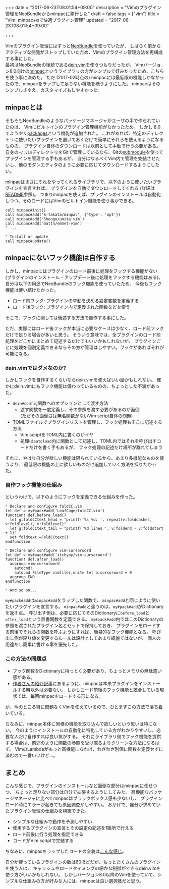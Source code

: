 +++
date = "2017-06-23T08:01:54+09:00"
description = "Vimのプラグイン管理をNeoBundleからminpacに移行した"
draft = false
tags = ["vim"]
title = "Vim: minpac+αで快適プラグイン管理"
updated = "2017-06-23T08:01:54+09:00"

+++

Vimのプラグイン管理にはずっと[NeoBundle][shougo-neobundle]を使っていたが、
しばらく前からアクティブな開発がストップしていたため、Vimのプラグイン管理方法を再構成する事にした。  
最初はNeoBundleの後続である[dein.vim][shougo-dein]を使うつもりだったが、
Vimバージョン8.0向けの[minpac][takata-minpac]というライブラリの方がシンプルで好みだったため、こちらを使う事に決めた。
ただ (2017-02時点の) minpacには最低限の機能しかなかったので、minpacをラップして足りない機能を補うようにした。
minpacはそのシンプルさゆえ、カスタマイズもしやすかった。

[shougo-neobundle]: https://github.com/Shougo/neobundle.vim
[shougo-dein]: https://github.com/Shougo/dein.vim
[takata-minpac]: https://github.com/k-takata/minpac

## minpacとは

そもそもNeoBundleのようなパッケージマネージャがユーザの手で作られていたのは、
Vimにビルトインのプラグイン管理機能がなかったため。
しかし 8.0 でようやく[packages][vimdoc-packages]という機能が追加された。
これがあれば、特定のディレクトリに使いたいプラグインを置いておくだけで簡単にそれらを使えるようになるものの、
プラグイン自体のダウンロードは以前として手動で行う必要がある。
自身の`~/.vim`ディレクトリをGitで管理しているなら、Gitの[submodule][git-submodule]を使ってプラグインを管理する手もあるが、
自分はなるべくVim内で管理を完結させたいし、他のモダンエディタのように必要に応じてダウンロードするようにしたい。

minpacはまさにそれをやってくれるライブラリで、以下のように使いたいプラグインを宣言すれば、
プラグインを自動でダウンロードしてくれる (詳細は[README][takata-minpac]参照)。
つまりminpacを使えば、プラグインのインストールは自動化しつつ、そのロードにはVimのビルトイン機能を使う事ができる。

```vim
call minpac#init()
call minpac#add('k-takata/minpac', {'type': 'opt'})
call minpac#add('Shougo/unite.vim')
call minpac#add('mattn/emmet-vim')
" ...

" Install or update
call minpac#update()
```

[git-submodule]: https://git-scm.com/docs/git-submodule
[vimdoc-packages]: http://vim-jp.org/vimdoc-en/repeat.html#packages

## minpacにないフック機能は自作する

しかし、minpacにはプラグインのロード前後に処理をフックする機能がない
(プラグインのインストール・アップデート後に処理をフックする機能はある)。
自分は以下の用途でNeoBundleのフック機能を使っていたため、
今後もフック機能は使い続けたかった。

- ロード前フック: プラグインの挙動を決める設定変数を定義する
- ロード後フック: プラグイン内で定義された関数などを使う

そこで、フックに関しては後述する方法で自作する事にした。

ただ、実際にはロード後フックが本当に必要なケースは少なく、ロード前フックだけで足りる場合が多いと思う。
そういう意味では、全プラグインのロード前処理をどこかにまとめて記述するだけでもいいかもしれないが、
プラグインごとに処理を個別定義できるならその方が管理はしやすい。フックがあればそれが可能になる。

### dein.vimではダメなのか?

しかしフックを自作するくらいならdein.vimを使えばいい話かもしれない。
確かにdein.vimにもフック機能は備わっているものの、ちょっとした不満があった。

- `dein#config`関数へのオプションとして渡す方法
    - 渡す関数を一度定義し、その参照を渡す必要があるのが面倒  
      (ただその面倒さは無名関数がないVim script自体の問題)
- TOMLファイルでプラグインリストを管理し、フック処理もそこに記述する方法
    - Vim scriptをTOML内に書くのがイヤ
    - 処理は`autoload`内に関数として記述し、TOML内ではそれを呼び出すコードだけを書く手もあるが、
      フック処理の記述だけ場所が離れてしまう

それに、やはり自分が欲しい機能は限られているから、あまり多機能なものを使うより、
最低限の機能の上に欲しいものだけ追加していく方法を採りたかった。

### 自作フック機能の仕組み

というわけで、以下のようにフックを定義できる仕組みを作った。

```vim
" Declare and configure foldCC.vim
let def = my#pack#add('LeafCage/foldCC.vim')
function! def.before_load()
  let g:foldCCtext_head = "printf('%s %d: ', repeat(v:folddashes, v:foldlevel), v:foldlevel)"
  let g:foldCCtext_tail = "printf('%d lines ', v:foldend - v:foldstart + 1)"
  set foldtext =FoldCCtext()
endfunction

" Declare and configure vim-cursorword
let def = my#pack#add('itchyny/vim-cursorword')
function! def.after_load()
  augroup vim-cursorword
    autocmd!
    autocmd FileType vimfiler,unite let b:cursorword = 0
  augroup END
endfunction

" And so on...
```

`my#pack#add`は`minpac#add`をラップした関数で、
`minpac#add`と同じように使いたいプラグインを宣言する。
`minpac#add`と違うのは、`my#pack#add`がDictionaryを返す点。
呼び出す側は、必要に応じてそのDictionaryに`before_load`と`after_load`という辞書関数を定義できる。
`my#pack#add`内ではこのDictionaryの参照を渡されたプラグイン名とセットで保持しておき、
プラグインをロードする前後でそれらの関数を呼ぶようにすれば、簡易的なフック機能となる。
呼び出し側が戻り値を変更するルールは設計としてあまり綺麗ではないが、
個人の用途だし簡単に書ける事を優先した。

### この方法の問題点

- フック関数をDictionaryに持っとく必要があり、ちょっとメモリの無駄遣い感がある。
- [作者さんの紹介記事][minpac-qiita]にあるように、minpacは本来プラグインをインストールする時以外は必要ない。
  しかしロード前後のフック機能と統合している現状では、毎回minpacをロードする形になる。

が、今のところ特に問題なくVimを使えているので、ひとまずこの方法で落ち着いている。

ちなみに、minpac本体に同様の機能を取り込んで欲しいという思いは特にない。
今のようにインストールの自動化に特化している方がわかりやすいし、必要な人だけ自作すれば良い気がする。
それにライブラリ側でフック機能を提供する場合は、前述のように関数の参照を受け取るよりクリーンな方法になるはず。
VimのLambdaがもっと高機能になれば、わざわざ別個に関数を定義せずに済むので一番いいけど...。

## まとめ

こんな感じで、プラグインのインストールなど面倒な部分はminpacに任せつつ、
ちょっと足りない部分は自分で拡張するようにしてみた。
高機能なパッケージマネージャに比べてminpacはブラックボックス感も少ないし、
プラグインロード時にエラーが起きても原因調査がしやすい。
おかげで、自分が求めていたプラグイン管理の仕組みを構築できた。

- シンプルな仕組みで動作を予測しやすい
- 使用するプラグインの宣言とその設定の記述を1箇所で行える
- ロード前後に行う処理を指定できる
- コードがVim scriptで完結する

ちなみに、minpacをラップしたコードの全貌は[こんな感じ][vim-mypack]。

自分が使っているプラグインの数は60ほどだが、もっとたくさんのプラグインを使う人は、
キャッシュやロードタイミングの細かな制御ができるdein.vimを使う方がいいかもしれない。
しかしバージョン8.0以降のVimを使っていて、シンプルな仕組みの方が好みな人には、minpacは良い選択肢だと思う。

[minpac-qiita]: http://qiita.com/k-takata/items/36c240a23f88d699ce86
[vim-mypack]: https://github.com/ryym/dotfiles/blob/5f7bd796049f72daea80f99d63824a59e9d024be/dotfiles/vim/autoload/my/pack.vim
